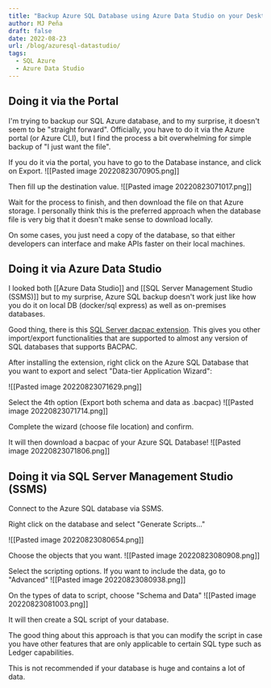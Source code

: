 ```yaml
---
title: "Backup Azure SQL Database using Azure Data Studio on your Desktop"
author: MJ Peña
draft: false
date: 2022-08-23
url: /blog/azuresql-datastudio/
tags:
  - SQL Azure
  - Azure Data Studio
---
```


## Doing it via the Portal

I'm trying to backup our SQL Azure database, and to my surprise, it doesn't seem to be "straight forward". Officially, you have to do it via the Azure portal (or Azure CLI), but I find the process a bit overwhelming for simple backup of "I just want the file". 

If you do it via the portal, you have to go to the Database instance, and click on Export.
![[Pasted image 20220823070905.png]]

Then fill up the destination value.
![[Pasted image 20220823071017.png]]

Wait for the process to finish, and then download the file on that Azure storage. I personally think this is the preferred approach when the database file is very big that it doesn't make sense to download locally.

On some cases, you just need a copy of the database, so that either developers can interface and make APIs faster on their local machines. 


## Doing it via Azure Data Studio

I looked both [[Azure Data Studio]] and [[SQL Server Management Studio (SSMS)]] but to my surprise, Azure SQL backup doesn't work just like how you do it on local DB (docker/sql express) as well as on-premises databases. 

Good thing, there is this [SQL Server dacpac extension](https://docs.microsoft.com/en-us/sql/azure-data-studio/extensions/sql-server-dacpac-extension?view=sql-server-ver15). This gives you other import/export functionalities that are supported to almost any version of SQL databases that supports BACPAC.

After installing the extension, right click on the Azure SQL Database that you want to export and select "Data-tier Application Wizard":

![[Pasted image 20220823071629.png]]

Select the 4th option (Export both schema and data as .bacpac)
![[Pasted image 20220823071714.png]]

Complete the wizard (choose file location) and confirm.

It will then download a bacpac of your Azure SQL Database!
![[Pasted image 20220823071806.png]]

## Doing it via SQL Server Management Studio (SSMS)

Connect to the Azure SQL database via SSMS.

Right click on the database and select "Generate Scripts..."

![[Pasted image 20220823080654.png]]

Choose the objects that you want.
![[Pasted image 20220823080908.png]]

Select the scripting options. If you want to include the data, go to "Advanced"
![[Pasted image 20220823080938.png]]

On the types of data to script, choose "Schema and Data"
![[Pasted image 20220823081003.png]]

It will then create a SQL script of your database.

The good thing about this approach is that you can modify the script in case you have other features that are only applicable to certain SQL type such as Ledger capabilities.

This is not recommended if your database is huge and contains a lot of data. 
